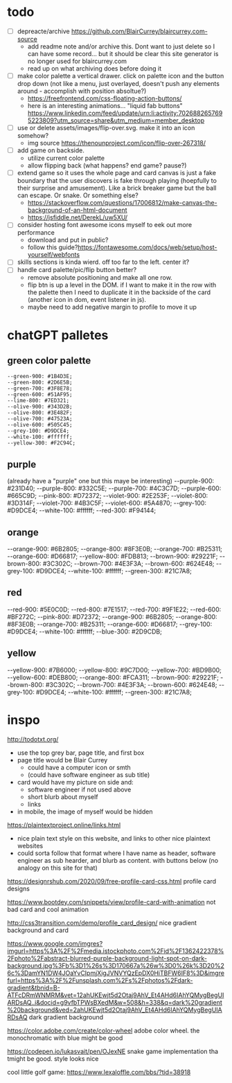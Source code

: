 # todo
- [ ] depreacte/archive https://github.com/BlairCurrey/blaircurrey.com-source
  - add readme note and/or archive this. Dont want to just delete so I can have some record... but it should be clear this site generator is no longer used for blaircurrey.com
  - read up on what archiving does before doing it
- [ ] make color palette a vertical drawer. click on palette icon and the button drop down (not like a menu, just overlayed, doesn't push any elements around - accomplish with position absoltue?)
  - https://freefrontend.com/css-floating-action-buttons/
  - here is an interesting animations... "liquid fab buttons" https://www.linkedin.com/feed/update/urn:li:activity:7026882657695223809?utm_source=share&utm_medium=member_desktop
- [ ] use or delete assets/images/flip-over.svg. make it into an icon somehow?
  - img source https://thenounproject.com/icon/flip-over-267318/
- [ ] add game on backside. 
  - utilize current color palette
  - allow flipping back (what happens? end game? pause?)
- [ ] extend game so it uses the whole page and card canvas is just a fake boundary that the user discovers is fake through playing (hoepfully to their surprise and amusement). Like a brick breaker game but the ball can escape. Or snake. Or something else?
  - https://stackoverflow.com/questions/17006812/make-canvas-the-background-of-an-html-document
  - https://jsfiddle.net/DerekL/uw5XU/
- [ ] consider hosting font awesome icons myself to eek out more performance
  - download and put in public?
  - follow this guide?https://fontawesome.com/docs/web/setup/host-yourself/webfonts
- [ ] skills sections is kinda wierd. off too far to the left. center it?
- [ ] handle card palette/pic/flip button better?
  - remove absolute positioning and make all one row.
  - flip btn is up a level in the DOM. if I want to make it in the row with the palette then I need to duplicate it in the backside of the card (another icon in dom, event listener in js).
  - maybe need to add negative margin to profile to move it up


# chatGPT palletes
## green color palette
```
--green-900: #1B4D3E;
--green-800: #2D6E5B;
--green-700: #3F8E78;
--green-600: #51AF95;
--lime-800: #7ED321;
--olive-900: #343D2B;
--olive-800: #3E482F;
--olive-700: #47523A;
--olive-600: #505C45;
--grey-100: #D9DCE4;
--white-100: #ffffff;
--yellow-300: #F2C94C;
```

## purple
(already have a "purple" one but this maye be interesting)
--purple-900: #231D40;
--purple-800: #332C5E;
--purple-700: #4C3C7D;
--purple-600: #665C9D;
--pink-800: #D72372;
--violet-900: #2E253F;
--violet-800: #3D314F;
--violet-700: #4B3C5F;
--violet-600: #5A4870;
--grey-100: #D9DCE4;
--white-100: #ffffff;
--red-300: #F94144;

## orange
--orange-900: #6B2805;
--orange-800: #8F3E0B;
--orange-700: #B25311;
--orange-600: #D66817;
--yellow-800: #FDB813;
--brown-900: #29221F;
--brown-800: #3C302C;
--brown-700: #4E3F3A;
--brown-600: #624E48;
--grey-100: #D9DCE4;
--white-100: #ffffff;
--green-300: #21C7A8;

## red
--red-900: #5E0C0D;
--red-800: #7E1517;
--red-700: #9F1E22;
--red-600: #BF272C;
--pink-800: #D72372;
--orange-900: #6B2805;
--orange-800: #8F3E0B;
--orange-700: #B25311;
--orange-600: #D66817;
--grey-100: #D9DCE4;
--white-100: #ffffff;
--blue-300: #2D9CDB;

## yellow
--yellow-900: #7B6000;
--yellow-800: #9C7D00;
--yellow-700: #BD9B00;
--yellow-600: #DEB800;
--orange-800: #FCA311;
--brown-900: #29221F;
--brown-800: #3C302C;
--brown-700: #4E3F3A;
--brown-600: #624E48;
--grey-100: #D9DCE4;
--white-100: #ffffff;
--green-300: #21C7A8;

# inspo
http://todotxt.org/
- use the top grey bar, page title, and first box
- page title would be Blair Currey
  - could have a computer icon or smth
  - (could have software engineer as sub title)
- card would have my picture on side and:
  - software engineer if not used above
  - short blurb about myself
  - links
- in mobile, the image of myself would be hidden

https://plaintextproject.online/links.html
- nice plain text style on this website, and links to other nice plaintext websites
- could sorta follow that format where I have name as header, software engineer as sub hearder, and blurb as content. with buttons below (no analogy on this site for that)

https://designrshub.com/2020/09/free-profile-card-css.html
profile card designs

https://www.bootdey.com/snippets/view/profile-card-with-animation
not bad card and cool animation

http://css3transition.com/demo/profile_card_design/
nice gradient background and card

https://www.google.com/imgres?imgurl=https%3A%2F%2Fmedia.istockphoto.com%2Fid%2F1362422378%2Fphoto%2Fabstract-blurred-purple-background-light-spot-on-dark-background.jpg%3Fb%3D1%26s%3D170667a%26w%3D0%26k%3D20%26c%3DamYN1DW4JOaYvCIpmjXigJVNVYQzEpDX0HiTBFW6IF8%3D&imgrefurl=https%3A%2F%2Funsplash.com%2Fs%2Fphotos%2Fdark-gradient&tbnid=B-ATFcDRmWNMRM&vet=12ahUKEwjt5d2Otaj9AhV_Et4AHd6IAhYQMygBegUIARDsAQ..i&docid=g9vfbTPWsBXedM&w=508&h=338&q=dark%20gradient%20background&ved=2ahUKEwjt5d2Otaj9AhV_Et4AHd6IAhYQMygBegUIARDsAQ
dark gradient background

https://color.adobe.com/create/color-wheel
adobe color wheel. the monochromatic with blue might be good

https://codepen.io/lukasvait/pen/OJexNE
snake game implementation tha tmight be good. style looks nice

cool little golf game:
https://www.lexaloffle.com/bbs/?tid=38918